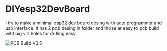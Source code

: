 # DIYesp32DevBoard

I try to make a minimal esp32 dev board desing with auto programmer and usb interface. It has 2 pcb desing in folder and those ar easy to pcb build wiht big via holes for drilling easy. 

![PCB Build V3.5](https://prnt.sc/5XmRnwEUNORD)
